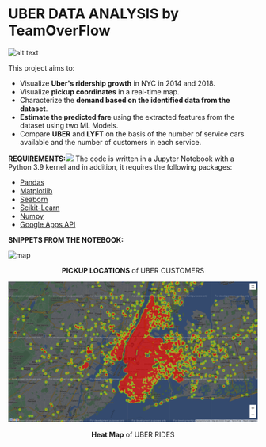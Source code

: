 # UBER DATA ANALYSIS by TeamOverFlow
![alt text](Intro_gif.gif)

This project aims to:

- Visualize **Uber's ridership growth** in NYC in 2014 and 2018.
- Visualize **pickup coordinates** in a real-time map.
- Characterize the **demand based on the identified data from the dataset**.
- **Estimate the predicted fare** using the extracted features from the dataset using two ML Models.
- Compare **UBER** and **LYFT** on the basis of the number of service cars available and the number of customers in each service.

**REQUIREMENTS:![](Aspose.Words.e37c25dd-c0ee-4eff-9c80-006d8432fce1.001.png)**
The code is written in a Jupyter Notebook with a Python 3.9  kernel and in addition, it requires the following packages:

- [Pandas](http://pandas.pydata.org/)
- [Matplotlib](http://matplotlib.org/)
- [Seaborn](http://seaborn.pydata.org/)
- [Scikit-Learn](https://scikit-learn.org/)
- [Numpy](https://numpy.org/)
- [Google Apps API](https://developers.google.com/apis-explorer)

**SNIPPETS FROM THE NOTEBOOK:**

![map](https://user-images.githubusercontent.com/75270684/190425911-f3cf1427-596d-423d-b544-26f40e5b53b1.png)
<p align="center"><b>
 PICKUP LOCATIONS</b> of UBER CUSTOMERS
</p>

![alt text](heatmap.png)
<p align="center"><b>
 Heat Map</b> of UBER RIDES 
</p>


